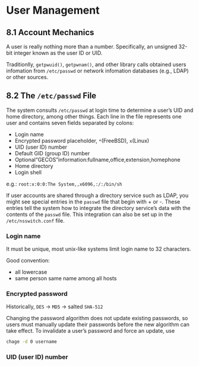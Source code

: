 # User Management

## 8.1 Account Mechanics

A user is really nothing more than a number. Specifically, an unsigned 32-bit
integer known as the user ID or UID.

Traditionlly, `getpwuid()`, `getpwnam()`, and other library calls obtained users
infomation from `/etc/passwd` or network infomation databases (e.g., LDAP) or
other sources.

## 8.2 The `/etc/passwd` File

The system consults `/etc/passwd` at login time to determine a user’s UID and
home directory, among other things. Each line in the file represents one user
and contains seven fields separated by colons:

- Login name
- Encrypted password placeholder, `*`(FreeBSD), `x`(Linux)
- UID (user ID) number
- Default GID (group ID) number
- Optional“GECOS”information:fullname,office,extension,homephone
- Home directory
- Login shell

e.g.: `root:x:0:0:The System,,x6096,:/:/bin/sh`

If user accounts are shared through a directory service such as LDAP, you might
see special entries in the `passwd` file that begin with + or -. These entries
tell the system how to integrate the directory service’s data with the contents
of the `passwd` file. This integration can also be set up in the
`/etc/nsswitch.conf` file.

### Login name

It must be unique, most unix-like systems limit login name to 32 characters.

Good convention:

- all lowercase
- same person same name among all hosts

### Encrypted password

Historically, `DES` -> `MD5` -> salted `SHA-512`

Changing the password algorithm does not update existing passwords, so users
must manually update their passwords before the new algorithm can take effect.
To invalidate a user’s password and force an update, use

```sh
chage -d 0 username
```

### UID (user ID) number
